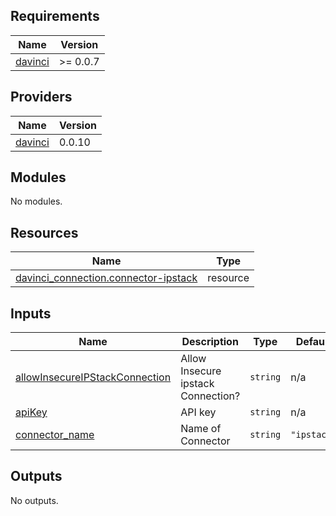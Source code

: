 <!-- BEGIN_TF_DOCS -->
## Requirements

| Name | Version |
|------|---------|
| <a name="requirement_davinci"></a> [davinci](#requirement\_davinci) | >= 0.0.7 |

## Providers

| Name | Version |
|------|---------|
| <a name="provider_davinci"></a> [davinci](#provider\_davinci) | 0.0.10 |

## Modules

No modules.

## Resources

| Name | Type |
|------|------|
| [davinci_connection.connector-ipstack](https://registry.terraform.io/providers/samir-gandhi/davinci/latest/docs/resources/connection) | resource |

## Inputs

| Name | Description | Type | Default | Required |
|------|-------------|------|---------|:--------:|
| <a name="input_allowInsecureIPStackConnection"></a> [allowInsecureIPStackConnection](#input\_allowInsecureIPStackConnection) | Allow Insecure ipstack Connection? | `string` | n/a | yes |
| <a name="input_apiKey"></a> [apiKey](#input\_apiKey) | API key | `string` | n/a | yes |
| <a name="input_connector_name"></a> [connector\_name](#input\_connector\_name) | Name of Connector | `string` | `"ipstack"` | no |

## Outputs

No outputs.
<!-- END_TF_DOCS -->